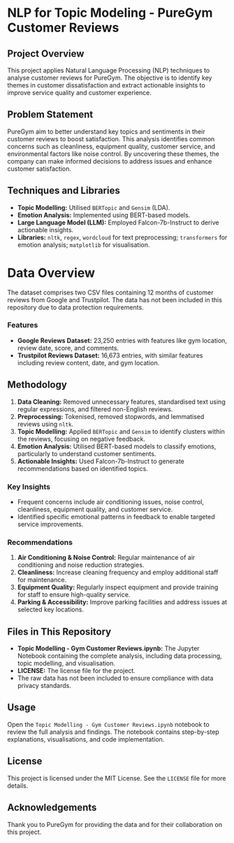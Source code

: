 # NLP for Topic Modeling - PureGym Customer Reviews

## Project Overview
This project applies Natural Language Processing (NLP) techniques to analyse customer reviews for PureGym. The objective is to identify key themes in customer dissatisfaction and extract actionable insights to improve service quality and customer experience.

## Problem Statement
PureGym aim to better understand key topics and sentiments in their customer reviews to boost satisfaction. This analysis identifies common concerns such as cleanliness, equipment quality, customer service, and environmental factors like noise control. By uncovering these themes, the company can make informed decisions to address issues and enhance customer satisfaction.

## Techniques and Libraries
- **Topic Modelling:** Utilised `BERTopic` and `Gensim` (LDA).
- **Emotion Analysis:** Implemented using BERT-based models.
- **Large Language Model (LLM):** Employed Falcon-7b-Instruct to derive actionable insights.
- **Libraries:** `nltk`, `regex`, `wordcloud` for text preprocessing; `transformers` for emotion analysis; `matplotlib` for visualisation.

# Data Overview
The dataset comprises two CSV files containing 12 months of customer reviews from Google and Trustpilot. The data has not been included in this repository due to data protection requirements.

### Features
- **Google Reviews Dataset:** 23,250 entries with features like gym location, review date, score, and comments.
- **Trustpilot Reviews Dataset:** 16,673 entries, with similar features including review content, date, and gym location.

## Methodology
1. **Data Cleaning:** Removed unnecessary features, standardised text using regular expressions, and filtered non-English reviews.
2. **Preprocessing:** Tokenised, removed stopwords, and lemmatised reviews using `nltk`.
3. **Topic Modelling:** Applied `BERTopic` and `Gensim` to identify clusters within the reviews, focusing on negative feedback.
4. **Emotion Analysis:** Utilised BERT-based models to classify emotions, particularly to understand customer sentiments.
5. **Actionable Insights:** Used Falcon-7b-Instruct to generate recommendations based on identified topics.

### Key Insights
- Frequent concerns include air conditioning issues, noise control, cleanliness, equipment quality, and customer service.
- Identified specific emotional patterns in feedback to enable targeted service improvements.

### Recommendations
1. **Air Conditioning & Noise Control:** Regular maintenance of air conditioning and noise reduction strategies.
2. **Cleanliness:** Increase cleaning frequency and employ additional staff for maintenance.
3. **Equipment Quality:** Regularly inspect equipment and provide training for staff to ensure high-quality service.
4. **Parking & Accessibility:** Improve parking facilities and address issues at selected key locations.

## Files in This Repository
- **Topic Modelling - Gym Customer Reviews.ipynb:** The Jupyter Notebook containing the complete analysis, including data processing, topic modelling, and visualisation.
- **LICENSE:** The license file for the project.
- The raw data has not been included to ensure compliance with data privacy standards.

## Usage
Open the `Topic Modelling - Gym Customer Reviews.ipynb` notebook to review the full analysis and findings. The notebook contains step-by-step explanations, visualisations, and code implementation.

## License
This project is licensed under the MIT License. See the `LICENSE` file for more details.

## Acknowledgements
Thank you to PureGym for providing the data and for their collaboration on this project.
